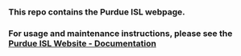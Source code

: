 ### This repo contains the Purdue ISL webpage.

### For usage and maintenance instructions, please see the [Purdue ISL Website - Documentation](https://docs.google.com/document/d/1FIMoKTHdqxyU4i8yZrkJ5s9CCX_AdDxxk96p7P0U5f4/edit?usp=sharing)
